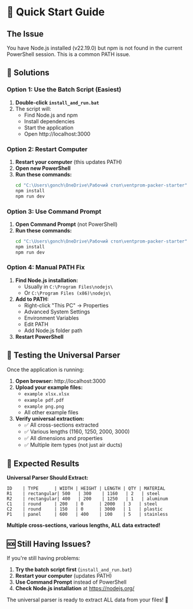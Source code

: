 # 🚀 Quick Start Guide

## The Issue
You have Node.js installed (v22.19.0) but npm is not found in the current PowerShell session. This is a common PATH issue.

## 🔧 Solutions

### Option 1: Use the Batch Script (Easiest)
1. **Double-click `install_and_run.bat`**
2. The script will:
   - Find Node.js and npm
   - Install dependencies
   - Start the application
   - Open http://localhost:3000

### Option 2: Restart Computer
1. **Restart your computer** (this updates PATH)
2. **Open new PowerShell**
3. **Run these commands:**
   ```bash
   cd "C:\Users\gonch\OneDrive\Рабочий стол\ventprom-packer-starter"
   npm install
   npm run dev
   ```

### Option 3: Use Command Prompt
1. **Open Command Prompt** (not PowerShell)
2. **Run these commands:**
   ```bash
   cd "C:\Users\gonch\OneDrive\Рабочий стол\ventprom-packer-starter"
   npm install
   npm run dev
   ```

### Option 4: Manual PATH Fix
1. **Find Node.js installation:**
   - Usually in `C:\Program Files\nodejs\`
   - Or `C:\Program Files (x86)\nodejs\`
2. **Add to PATH:**
   - Right-click "This PC" → Properties
   - Advanced System Settings
   - Environment Variables
   - Edit PATH
   - Add Node.js folder path
3. **Restart PowerShell**

## 🧪 Testing the Universal Parser

Once the application is running:

1. **Open browser:** http://localhost:3000
2. **Upload your example files:**
   - `example xlsx.xlsx`
   - `example pdf.pdf`
   - `example png.png`
   - All other example files
3. **Verify universal extraction:**
   - ✅ All cross-sections extracted
   - ✅ Various lengths (1160, 1250, 2000, 3000)
   - ✅ All dimensions and properties
   - ✅ Multiple item types (not just air ducts)

## 🎯 Expected Results

**Universal Parser Should Extract:**
```
ID    | TYPE      | WIDTH | HEIGHT | LENGTH | QTY | MATERIAL
R1    | rectangular| 500   | 300    | 1160   | 2   | steel
R2    | rectangular| 400   | 200    | 1250   | 1   | aluminum
C1    | round     | 200   | 0      | 2000   | 3   | steel
C2    | round     | 150   | 0      | 3000   | 1   | plastic
P1    | panel     | 600   | 400    | 100    | 5   | stainless
```

**Multiple cross-sections, various lengths, ALL data extracted!**

## 🆘 Still Having Issues?

If you're still having problems:

1. **Try the batch script first** (`install_and_run.bat`)
2. **Restart your computer** (updates PATH)
3. **Use Command Prompt** instead of PowerShell
4. **Check Node.js installation** at https://nodejs.org/

The universal parser is ready to extract ALL data from your files! 🎉



